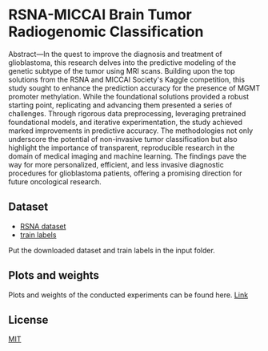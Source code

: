 
# RSNA-MICCAI Brain Tumor Radiogenomic Classification

Abstract—In the quest to improve the diagnosis and treatment of glioblastoma, this research delves into the predictive modeling of the genetic subtype of the tumor using MRI scans. Building upon the top solutions from the RSNA and MICCAI Society's Kaggle competition, this study sought to enhance the prediction accuracy for the presence of MGMT promoter methylation. While the foundational solutions provided a robust starting point, replicating and advancing them presented a series of challenges. Through rigorous data preprocessing, leveraging pretrained foundational models, and iterative experimentation, the study achieved marked improvements in predictive accuracy. The methodologies not only underscore the potential of non-invasive tumor classification but also highlight the importance of transparent, reproducible research in the domain of medical imaging and machine learning. The findings pave the way for more personalized, efficient, and less invasive diagnostic procedures for glioblastoma patients, offering a promising direction for future oncological research.




## Dataset

- [RSNA dataset](https://drive.google.com/file/d/1b1cbJojNYjCLrxbz0KG8ca3tiYPt_3B0/view?usp=sharing)
- [train labels](https://drive.google.com/file/d/1rCqwfbEKd9ICnRhwwq5H81ZHfYos0Yex/view?usp=drive_link)

Put the downloaded dataset and train labels in the input folder.
## Plots and weights

Plots and weights of the conducted experiments can be found here. [Link](https://drive.google.com/drive/folders/1FHvKqMEwIKz-hA0cazLJTLhhqr3gAL27?usp=drive_link)


## License

[MIT](https://choosealicense.com/licenses/mit/)




